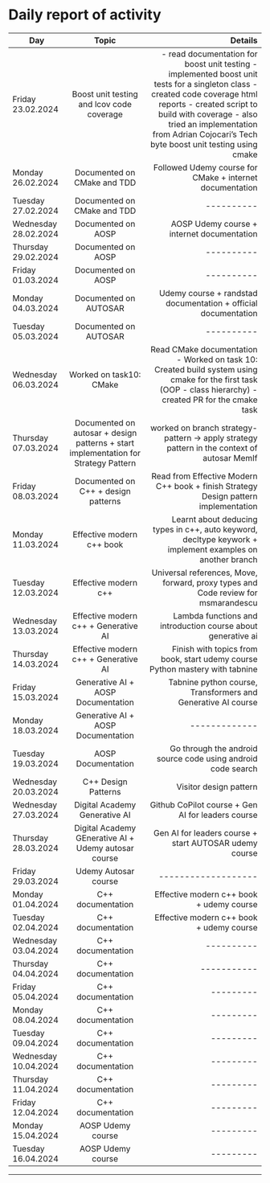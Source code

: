 # Daily report of activity

| Day        | Topic           | Details  |
| ------------- |:-------------:| -----:|
| Friday 23.02.2024      | Boost unit testing and lcov code coverage | - read documentation for boost unit testing - implemented boost unit tests for a singleton class - created code coverage html reports - created script to build with coverage - also tried an implementation from Adrian Cojocari’s Tech byte boost unit testing using cmake |
| Monday 26.02.2024       | Documented on CMake and TDD      |   Followed Udemy course for CMake + internet documentation |
| Tuesday 27.02.2024  | Documented on CMake and TDD      |  ----------  |
| Wednesday 28.02.2024  | Documented on AOSP      |  AOSP Udemy course + internet documentation  |
| Thursday 29.02.2024  | Documented on AOSP      |  ----------  |
| Friday 01.03.2024  | Documented on AOSP      |  ----------  |
| Monday 04.03.2024  | Documented on AUTOSAR      |  Udemy course + randstad documentation + official documentation  |
| Tuesday 05.03.2024  | Documented on AUTOSAR      |  ----------  |
| Wednesday 06.03.2024  | Worked on task10: CMake      |  Read CMake documentation - Worked on task 10: Created build system using cmake for the first task (OOP - class hierarchy) - created PR for the cmake task |
| Thursday 07.03.2024  | Documented on autosar + design patterns + start implementation for Strategy Pattern      |  worked on branch strategy-pattern -> apply strategy pattern in the context of autosar MemIf  |
| Friday 08.03.2024 | Documented on C++ + design patterns | Read from Effective Modern C++ book + finish Strategy Design pattern implementation |
| Monday 11.03.2024 | Effective modern c++ book | Learnt about deducing types in c++, auto keyword, decltype keywork + implement examples on another branch |
| Tuesday 12.03.2024 | Effective modern c++ | Universal references, Move, forward, proxy types and  Code review for msmarandescu |
| Wednesday 13.03.2024 | Effective modern c++ + Generative AI | Lambda functions and introduction course about generative ai  |
| Thursday 14.03.2024 | Effective modern c++ + Generative AI | Finish with topics from book, start udemy course Python mastery with tabnine |
| Friday 15.03.2024 | Generative AI + AOSP Documentation| Tabnine python course, Transformers and Generative AI course |
| Monday 18.03.2024 | Generative AI + AOSP Documentation | ------------- |
| Tuesday 19.03.2024 | AOSP Documentation | Go through the android source code using android code search |
| Wednesday 20.03.2024 | C++ Design Patterns | Visitor design pattern |
| Wednesday 27.03.2024 | Digital Academy Generative AI | Github CoPilot course + Gen AI for leaders course |
| Thursday 28.03.2024 | Digital Academy GEnerative AI + Udemy autosar course | Gen AI for leaders course + start AUTOSAR udemy course |
| Friday 29.03.2024 | Udemy Autosar course | ------------------- |
| Monday 01.04.2024 | C++ documentation | Effective modern c++ book + udemy course |
| Tuesday 02.04.2024 | C++ documentation | Effective modern c++ book + udemy course |
| Wednesday 03.04.2024 | C++ documentation | ---------- |
| Thursday 04.04.2024 | C++ documentation | ----------- |
| Friday 05.04.2024 | C++ documentation | ---------|
| Monday 08.04.2024 | C++ documentation | ---------|
| Tuesday 09.04.2024 | C++ documentation | ---------|
| Wednesday  10.04.2024 | C++ documentation | ---------|
| Thursday 11.04.2024 | C++ documentation | ---------|
| Friday 12.04.2024 | C++ documentation | ---------|
| Monday 15.04.2024 | AOSP Udemy course | ---------|
| Tuesday 16.04.2024 | AOSP Udemy course | ---------|











---
